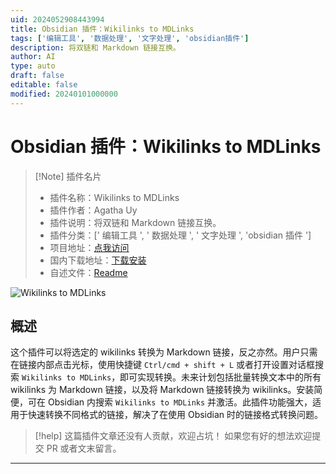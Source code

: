 ```yaml
---
uid: 2024052908443994
title: Obsidian 插件：Wikilinks to MDLinks
tags: ['编辑工具', '数据处理', '文字处理', 'obsidian插件']
description: 将双链和 Markdown 链接互换。
author: AI
type: auto
draft: false
editable: false
modified: 20240101000000
---
```


# Obsidian 插件：Wikilinks to MDLinks

> [!Note] 插件名片
> - 插件名称：Wikilinks to MDLinks
> - 插件作者：Agatha Uy
> - 插件说明：将双链和 Markdown 链接互换。
> - 插件分类：[' 编辑工具 ', ' 数据处理 ', ' 文字处理 ', 'obsidian 插件 ']
> - 项目地址：[点我访问](https://github.com/agathauy/wikilinks-to-mdlinks-obsidian)
> - 国内下载地址：[下载安装](https://pkmer.cn/products/plugin/pluginMarket/?wikilinks-to-mdlinks-obsidian)
> - 自述文件：[Readme](https://ghproxy.net/https://raw.githubusercontent.com/agathauy/wikilinks-to-mdlinks-obsidian/master/README.md)

![Wikilinks to MDLinks](https://cdn.pkmer.cn/covers/wikilinks-to-mdlinks-obsidian.gif!pkmer)

## 概述

这个插件可以将选定的 wikilinks 转换为 Markdown 链接，反之亦然。用户只需在链接内部点击光标，使用快捷键 `Ctrl/cmd + shift + L` 或者打开设置对话框搜索 `Wikilinks to MDLinks`，即可实现转换。未来计划包括批量转换文本中的所有 wikilinks 为 Markdown 链接，以及将 Markdown 链接转换为 wikilinks。安装简便，可在 Obsidian 内搜索 `Wikilinks to MDLinks` 并激活。此插件功能强大，适用于快速转换不同格式的链接，解决了在使用 Obsidian 时的链接格式转换问题。

> [!help]
> 这篇插件文章还没有人贡献，欢迎占坑！
> 如果您有好的想法欢迎提交 PR 或者文末留言。

---



